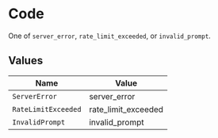 # Code

One of `server_error`, `rate_limit_exceeded`, or `invalid_prompt`.


## Values

| Name                | Value               |
| ------------------- | ------------------- |
| `ServerError`       | server_error        |
| `RateLimitExceeded` | rate_limit_exceeded |
| `InvalidPrompt`     | invalid_prompt      |